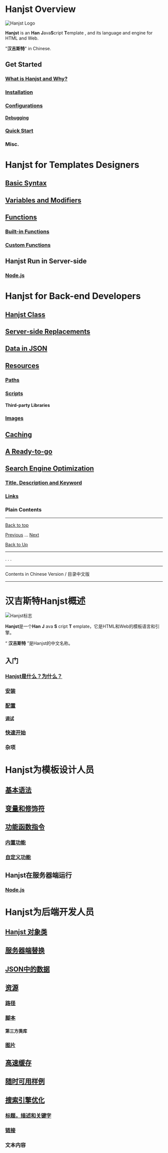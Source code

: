 
# Hanjst Overview


![Hanjst Logo](http://ufqi.com/blog/wp-content/uploads/2019/06/hanjst-logo.201901.jpg)

**Hanjst** is an **Han** **J**ava**S**cript **T**emplate   ,  and its language and engine for HTML and Web.

"**汉吉斯特**" in Chinese.

## Get Started
### [What is Hanjst and Why?](/hanjst/what-is-hanjst)
### [Installation](/hanjst/hanjst-install)
### [Configurations](/hanjst/hanjst-config)
#### [Debugging](/hanjst/hanjst-debug)
### [Quick Start](/hanjst/hanjst-ready-to-go)
### Misc.

# Hanjst for Templates Designers
## [Basic Syntax](/hanjst/hanjst-syntax)
## [Variables and Modifiers](/hanjst/hanjst-variable)
## [Functions](/hanjst/hanjst-function)
### [Built-in Functions](/hanjst/hanjst-function)
### [Custom Functions](/hanjst/hanjst-function-2)
## Hanjst Run in Server-side
### [Node.js](/hanjst/hanjst-nodejs)

# Hanjst for Back-end Developers
## [Hanjst Class](/hanjst/hanjst-class) 
## [Server-side Replacements](/hanjst/hanjst-replacement)
## [Data in JSON](/hanjst/data-in-json)
## [Resources](/hanjst/hanjst-resource)
### [Paths](/hanjst/hanjst-resource)
### [Scripts](/hanjst/hanjst-resource)
#### Third-party Libraries
### [Images](/hanjst/hanjst-resource)
## [Caching](/hanjst/hanjst-cache)
## [A Ready-to-go](/hanjst/hanjst-ready-to-go)
## [Search Engine Optimization](/hanjst/hanjst-seo)
### [Title, Description and Keyword](/hanjst/hanjst-seo)
### [Links](/hanjst/hanjst-seo)
### Plain Contents


---
[Back to top](index)

[Previous](../index)  ...  [Next](./what-is-hanjst)

[Back to Up](../index)


----
.
.
.

---

Contents in Chinese Version / 目录中文版

---
# 汉吉斯特Hanjst概述

![Hanjst标志](http://ufqi.com/blog/wp-content/uploads/2019/06/hanjst-logo.201901.jpg)

**Hanjst**是一个**Han** **J** ava **S** cript **T** emplate，它是HTML和Web的模板语言和引擎。

“ **汉吉斯特** ”是Hanjst的中文名称。

## 入门[](https://wadelau.github.io/hanjst/#get-started)

### [Hanjst是什么？为什么？](https://wadelau.github.io/hanjst/what-is-hanjst)[](https://wadelau.github.io/hanjst/#what-is-hanjst-and-why)

### [安装](https://wadelau.github.io/hanjst/hanjst-install)[](https://wadelau.github.io/hanjst/#installation)

### [配置](https://wadelau.github.io/hanjst/hanjst-config)[](https://wadelau.github.io/hanjst/#configurations)

#### [调试](https://wadelau.github.io/hanjst/hanjst-debug)[](https://wadelau.github.io/hanjst/#debugging)

### [快速开始](https://wadelau.github.io/hanjst/hanjst-ready-to-go)[](https://wadelau.github.io/hanjst/#quick-start)

### 杂项[](https://wadelau.github.io/hanjst/#misc)

# Hanjst为模板设计人员

## [基本语法](https://wadelau.github.io/hanjst/hanjst-syntax)[](https://wadelau.github.io/hanjst/#basic-syntax)

## [变量和修饰符](https://wadelau.github.io/hanjst/hanjst-variable)[](https://wadelau.github.io/hanjst/#variables-and-modifiers)

## [功能函数指令](https://wadelau.github.io/hanjst/hanjst-function)[](https://wadelau.github.io/hanjst/#functions)

### [内置功能](https://wadelau.github.io/hanjst/hanjst-function)[](https://wadelau.github.io/hanjst/#built-in-functions)

### [自定义功能](https://wadelau.github.io/hanjst/hanjst-function-2)[](https://wadelau.github.io/hanjst/#custom-functions)

## Hanjst在服务器端运行[](https://wadelau.github.io/hanjst/#hanjst-run-in-server-side)

### [Node.js](https://wadelau.github.io/hanjst/hanjst-nodejs)[](https://wadelau.github.io/hanjst/#nodejs)

# Hanjst为后端开发人员

## [Hanjst 对象类](https://wadelau.github.io/hanjst/hanjst-class)[](https://wadelau.github.io/hanjst/#hanjst-class)

## [服务器端替换](https://wadelau.github.io/hanjst/hanjst-replacement)[](https://wadelau.github.io/hanjst/#server-side-replacements)

## [JSON中的数据](https://wadelau.github.io/hanjst/data-in-json)[](https://wadelau.github.io/hanjst/#data-in-json)

## [资源](https://wadelau.github.io/hanjst/hanjst-resource)[](https://wadelau.github.io/hanjst/#resources)

### [路径](https://wadelau.github.io/hanjst/hanjst-resource)[](https://wadelau.github.io/hanjst/#paths)

### [脚本](https://wadelau.github.io/hanjst/hanjst-resource)[](https://wadelau.github.io/hanjst/#scripts)

#### 第三方类库[](https://wadelau.github.io/hanjst/#third-party-libraries)

### [图片](https://wadelau.github.io/hanjst/hanjst-resource)[](https://wadelau.github.io/hanjst/#images)

## [高速缓存](https://wadelau.github.io/hanjst/hanjst-cache)[](https://wadelau.github.io/hanjst/#caching)

## [随时可用样例](https://wadelau.github.io/hanjst/hanjst-ready-to-go)[](https://wadelau.github.io/hanjst/#a-ready-to-go)

## [搜索引擎优化](https://wadelau.github.io/hanjst/hanjst-seo)[](https://wadelau.github.io/hanjst/#search-engine-optimization)

### [标题，描述和关键字](https://wadelau.github.io/hanjst/hanjst-seo)[](https://wadelau.github.io/hanjst/#title-description-and-keyword)

### [链接](https://wadelau.github.io/hanjst/hanjst-seo)[](https://wadelau.github.io/hanjst/#links)

### 文本内容

<!--stackedit_data:
eyJoaXN0b3J5IjpbLTc5NzkwOTc0OCw1NDkzMDk2OTgsLTE3Mz
UyOTc0ODMsMTczNDE0OTMyOSw4MDEwOTg1MzcsLTE0ODQ5MDQ5
MzYsLTEwNzc5MTcwMTgsLTE0MTczNzI3MjcsMjA3NDE0OTA3My
wtMjY3NjgzNTE1LC01NTc1MzIwNTIsLTIwNzA3MzYzMjksMjEy
NDM2MTkwMCwxNzUxMTQzNDM1LDg1MTA0ODYxM119
-->